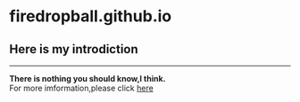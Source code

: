 # firedropball.github.io
## Here is my introdiction
**********
**There is nothing you should know,I think.**  
For more imformation,please click [here](firedropball.github.io)
